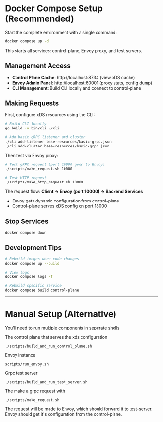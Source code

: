 # Docker Compose Setup (Recommended)

Start the complete environment with a single command:

```bash
docker compose up -d
```

This starts all services: control-plane, Envoy proxy, and test servers.

## Management Access

- **Control Plane Cache**: http://localhost:8734 (view xDS cache)
- **Envoy Admin Panel**: http://localhost:60001 (proxy stats, config dump)
- **CLI Management**: Build CLI locally and connect to control-plane

## Making Requests

First, configure xDS resources using the CLI:

```bash
# Build CLI locally
go build -o bin/cli ./cli

# Add basic gRPC listener and cluster
./cli add-listener base-resources/basic-grpc.json
./cli add-cluster base-resources/basic-grpc.json
```

Then test via Envoy proxy:

```bash
# Test gRPC request (port 10000 goes to Envoy)
./scripts/make_request.sh 10000

# Test HTTP request
./scripts/make_http_request.sh 10000
```

The request flow: **Client → Envoy (port 10000) → Backend Services**
- Envoy gets dynamic configuration from control-plane
- Control-plane serves xDS config on port 18000

## Stop Services

```bash
docker compose down
```

## Development Tips

```bash
# Rebuild images when code changes
docker compose up --build

# View logs
docker compose logs -f

# Rebuild specific service
docker compose build control-plane
```

---

# Manual Setup (Alternative)

You'll need to run multiple components in seperate shells

The control plane that serves the xds configuration
```
./scripts/build_and_run_control_plane.sh
```

Envoy instance
```
scripts/run_envoy.sh
```

Grpc test server
```
./scripts/build_and_run_test_server.sh
```

The make a grpc request with

```
./scripts/make_request.sh
```

The request will be made to Envoy, which should forward it to test-server.
Envoy should get it's configuration from the control-plane.


